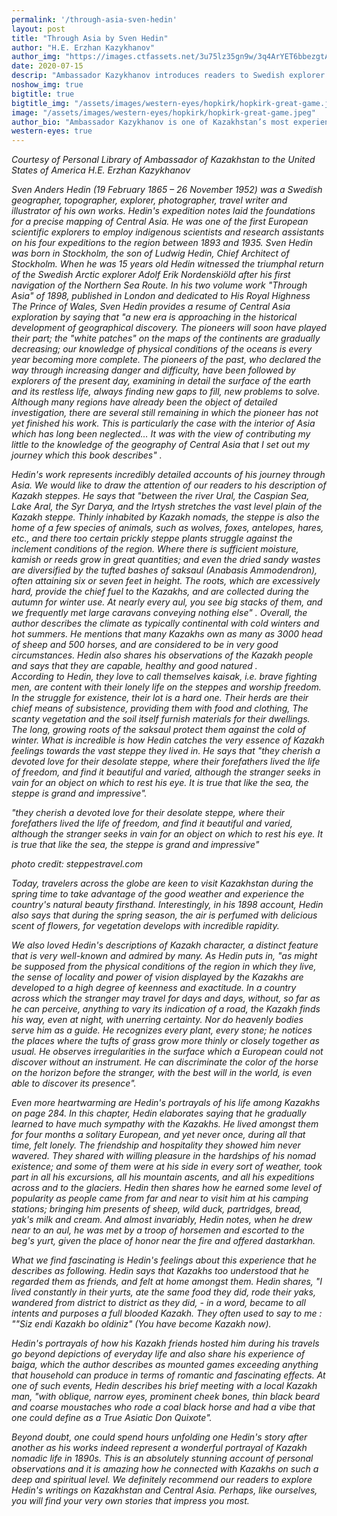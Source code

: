 ```yaml
---
permalink: '/through-asia-sven-hedin'
layout: post
title: "Through Asia by Sven Hedin"
author: "H.E. Erzhan Kazykhanov"
author_img: "https://images.ctfassets.net/3u75lz35gn9w/3q4ArYET6bbezgtAY4AH1T/33b7a5077aa48a22c62cba01db4f95be/Ambassador_Erzhan_Kazykhanov.jpg"
date: 2020-07-15
descrip: "Ambassador Kazykhanov introduces readers to Swedish explorer Sven Hedin's expedition through Central asia."
noshow_img: true
bigtitle: true
bigtitle_img: "/assets/images/western-eyes/hopkirk/hopkirk-great-game.jpeg"
image: "/assets/images/western-eyes/hopkirk/hopkirk-great-game.jpeg"
author_bio: "Ambassador Kazykhanov is one of Kazakhstan’s most experienced diplomats. Prior to his appointment as the Ambassador to the U.S., Ambassador Kazykhanov served as Foreign Minister and Ambassador to the United Kingdom of Great Britain & Northern Ireland."
western-eyes: true
---
```


<em>Courtesy of Personal Library of Ambassador of Kazakhstan to the United States of America H.E. Erzhan Kazykhanov<em>

Sven Anders Hedin (19 February 1865 – 26 November 1952) was a Swedish geographer, topographer, explorer, photographer, travel writer and illustrator of his own works. Hedin's expedition notes laid the foundations for a precise mapping of Central Asia. He was one of the first European scientific explorers to employ indigenous scientists and research assistants on his four expeditions to the region between 1893 and 1935.
Sven Hedin was born in Stockholm, the son of Ludwig Hedin, Chief Architect of Stockholm. When he was 15 years old Hedin witnessed the triumphal return of the Swedish Arctic explorer Adolf Erik Nordenskiöld after his first navigation of the Northern Sea Route.
In his two volume work "Through Asia" of 1898, published in London and dedicated to His Royal Highness The Prince of Wales, Sven Hedin provides a resume of Central Asia exploration by saying that "a new era is approaching in the historical development of geographical discovery. The pioneers will soon have played their part; the "white patches" on the maps of the continents are gradually decreasing; our knowledge of physical conditions of the oceans is every year becoming more complete. The pioneers of the past, who declared the way through increasing danger and difficulty, have been followed by explorers of the present day, examining in detail the surface of the earth and its restless life, always finding new gaps to fill, new problems to solve. Although many regions have already been the object of detailed investigation, there are several still remaining in which the pioneer has not yet finished his work. This is particularly the case with the interior of Asia which has long been neglected… It was with the view of contributing my little to the knowledge of the geography of Central Asia that I set out my journey which this book describes" . 

 


Hedin's work represents incredibly detailed accounts of his journey through Asia. We would like to draw the attention of our readers to his description of Kazakh steppes. He says that "between the river Ural, the Caspian Sea, Lake Aral, the Syr Darya, and the Irtysh stretches the vast level plain of the Kazakh steppe. Thinly inhabited by Kazakh nomads, the steppe is also the home of a few species of animals, such as wolves, foxes, antelopes, hares, etc.,  and there too certain prickly steppe plants struggle against the inclement conditions of the region. Where there is sufficient moisture, kamish or reeds grow in great quantities; and even the dried sandy wastes are diversified by the tufted bashes of saksaul (Anabasis Ammodendron), often attaining six or seven feet in height. The roots, which are excessively hard, provide the chief fuel to the Kazakhs,  and are collected during the autumn for winter use. At nearly every aul, you see big stacks of them, and we frequently met large caravans conveying nothing else" . 
Overall, the author describes the climate as typically continental with cold winters and hot summers. He mentions that many Kazakhs own as many as 3000 head of sheep and 500 horses, and are considered to be in very good circumstances. Hedin also shares his observations of the Kazakh people and says that they are capable, healthy and good natured .  
According to Hedin, they love to call themselves kaisak, i.e. brave fighting men, are content with their lonely life on the steppes and worship freedom. In the struggle for existence, their lot is a hard one. Their herds are their chief means of subsistence, providing them with food and clothing, The scanty vegetation and the soil itself furnish materials for their dwellings. The long, growing roots of the saksaul protect them against the cold of winter. 
What is incredible is how Hedin catches the very essence of  Kazakh feelings towards the vast steppe they lived in. He says that "they cherish a devoted love for their desolate steppe, where their forefathers lived the life of freedom, and find it beautiful and varied, although the stranger seeks in vain for an object on which to rest his eye. It is true that like the sea, the steppe is grand and impressive".  

"they cherish a devoted love for their desolate steppe, where their forefathers lived the life of freedom, and find it beautiful and varied, although the stranger seeks in vain for an object on which to rest his eye. It is true that like the sea, the steppe is grand and impressive"
 
photo credit: steppestravel.com 

Today, travelers across the globe are keen to visit Kazakhstan during the spring time to take advantage of the good weather and experience the country's  natural beauty firsthand. Interestingly, in his 1898 account, Hedin also says that during the spring season, the air is perfumed with delicious scent of flowers, for vegetation develops with incredible rapidity. 

We also loved Hedin's descriptions of Kazakh character, a distinct feature that is very well-known and admired by many. As Hedin puts in, "as might be supposed from the physical conditions of the region in which they live, the sense of locality and power of vision displayed by the Kazakhs are developed to a high degree of keenness and exactitude.  In a country across which the stranger may travel for days and days,  without, so far as he can perceive, anything to vary its indication of a road, the Kazakh finds  his way, even at night, with unerring certainty. Nor do heavenly bodies serve him as a guide. He recognizes every plant, every stone; he notices the places where the tufts of grass grow more thinly or closely together as usual. He observes irregularities in the surface which a European could not discover without an instrument. He can discriminate the color of the horse on the horizon before the stranger, with the best will in the world, is even able to discover its presence".  

Even more heartwarming are Hedin's portrayals of his life among Kazakhs on page 284. In this chapter, Hedin elaborates saying that he  gradually learned to have much sympathy with the Kazakhs. He lived amongst them for four months a solitary European, and yet never once, during all that time, felt lonely. The friendship and hospitality they showed him never wavered. They shared with willing pleasure in the hardships of his nomad existence; and some of them were at his  side in every sort of weather, took part in all his excursions, all his mountain ascents, and all his expeditions across and to the glaciers. Hedin then shares how he earned some level of popularity as people came from far and near to visit him at his camping stations; bringing him presents of sheep, wild duck, partridges, bread, yak's milk and cream. And almost invariably, Hedin notes, when he drew near to an aul, he was met by a troop of horsemen and escorted to the beg's yurt, given the place of honor near the fire and offered dastarkhan. 

What we find fascinating is Hedin's feelings about this experience that he describes as following. Hedin says that Kazakhs too understood that he regarded them as friends, and felt at home amongst them. Hedin shares, "I lived constantly in their yurts, ate the same food they did, rode their yaks, wandered from district to district as they did, - in a word, became to all intents and purposes a full blooded Kazakh. They often used to say to me : ""Siz endi Kazakh bo oldiniz" (You have become Kazakh now). 

Hedin's portrayals of how his Kazakh friends hosted him during his travels go beyond depictions of everyday life and also share his experience of baiga, which the author describes as mounted games exceeding anything that household can produce in terms of romantic and fascinating effects. At one of such events, Hedin describes his brief meeting with a local Kazakh man, "with oblique, narrow eyes, prominent cheek bones, thin black beard and coarse moustaches who rode a coal black horse and had a vibe that one could define as a True Asiatic Don Quixote". 

Beyond doubt, one could spend hours unfolding one Hedin's story after another as his works indeed represent a wonderful portrayal of Kazakh nomadic life in 1890s. This is an absolutely stunning account of personal observations and it is amazing how he connected with Kazakhs on such a deep and spiritual level. We definitely recommend our readers to explore Hedin's writings on Kazakhstan and Central Asia. Perhaps, like ourselves, you will find your very own stories that impress you most.

 

